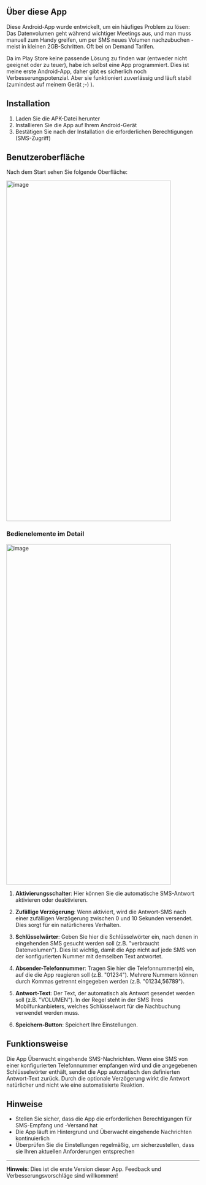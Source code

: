 ## Über diese App

Diese Android-App wurde entwickelt, um ein häufiges Problem zu lösen: Das Datenvolumen geht während wichtiger Meetings aus, und man muss manuell zum Handy greifen, um per SMS neues Volumen nachzubuchen - meist in kleinen 2GB-Schritten. Oft bei on Demand Tarifen.

Da im Play Store keine passende Lösung zu finden war (entweder nicht geeignet oder zu teuer), habe ich selbst eine App programmiert. Dies ist meine erste Android-App, daher gibt es sicherlich noch Verbesserungspotenzial. Aber sie funktioniert zuverlässig und läuft stabil (zumindest auf meinem Gerät ;-) ).

## Installation

1. Laden Sie die APK-Datei herunter
2. Installieren Sie die App auf Ihrem Android-Gerät
3. Bestätigen Sie nach der Installation die erforderlichen Berechtigungen (SMS-Zugriff)

## Benutzeroberfläche

Nach dem Start sehen Sie folgende Oberfläche:

<img width="429" height="887" alt="image" src="https://github.com/user-attachments/assets/fcb95eae-f36b-4c58-bad4-bd395d9c87da" />

### Bedienelemente im Detail

<img width="429" height="887" alt="image" src="https://github.com/user-attachments/assets/c3ea0335-b7f4-4bcf-8dd8-7d485e53c1fc" />

1. **Aktivierungsschalter**: Hier können Sie die automatische SMS-Antwort aktivieren oder deaktivieren.

2. **Zufällige Verzögerung**: Wenn aktiviert, wird die Antwort-SMS nach einer zufälligen Verzögerung zwischen 0 und 10 Sekunden versendet. Dies sorgt für ein natürlicheres Verhalten.

3. **Schlüsselwärter**: Geben Sie hier die Schlüsselwörter ein, nach denen in eingehenden SMS gesucht werden soll (z.B. "verbraucht Datenvolumen"). Dies ist wichtig, damit die App nicht auf jede SMS von der konfigurierten Nummer mit demselben Text antwortet.

4. **Absender-Telefonnummer**: Tragen Sie hier die Telefonnummer(n) ein, auf die die App reagieren soll (z.B. "01234"). Mehrere Nummern können durch Kommas getrennt eingegeben werden (z.B. "01234,56789").

5. **Antwort-Text**: Der Text, der automatisch als Antwort gesendet werden soll (z.B. "VOLUMEN"). In der Regel steht in der SMS Ihres Mobilfunkanbieters, welches Schlüsselwort für die Nachbuchung verwendet werden muss.

6. **Speichern-Button**: Speichert Ihre Einstellungen.

## Funktionsweise

Die App Überwacht eingehende SMS-Nachrichten. Wenn eine SMS von einer konfigurierten Telefonnummer empfangen wird und die angegebenen Schlüsselwörter enthält, sendet die App automatisch den definierten Antwort-Text zurück. Durch die optionale Verzögerung wirkt die Antwort natürlicher und nicht wie eine automatisierte Reaktion.

## Hinweise

- Stellen Sie sicher, dass die App die erforderlichen Berechtigungen für SMS-Empfang und -Versand hat
- Die App läuft im Hintergrund und Überwacht eingehende Nachrichten kontinuierlich
- Überprüfen Sie die Einstellungen regelmäßig, um sicherzustellen, dass sie Ihren aktuellen Anforderungen entsprechen

---

**Hinweis**: Dies ist die erste Version dieser App. Feedback und Verbesserungsvorschläge sind willkommen!
